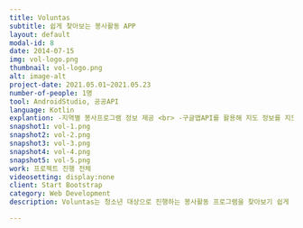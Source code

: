 ```yaml
---
title: Voluntas
subtitle: 쉽게 찾아보는 봉사활동 APP
layout: default
modal-id: 8
date: 2014-07-15
img: vol-logo.png
thumbnail: vol-logo.png
alt: image-alt
project-date: 2021.05.01~2021.05.23
number-of-people: 1명
tool: AndroidStudio, 공공API
language: Kotlin
explantion: -지역별 봉사프로그램 정보 제공 <br> -구글맵API를 활용해 지도 정보를 지도맵 형태로 제공
snapshot1: vol-1.png
snapshot2: vol-2.png
snapshot3: vol-3.png
snapshot4: vol-4.png
snapshot5: vol-5.png
work: 프로젝트 진행 전체
videosetting: display:none
client: Start Bootstrap
category: Web Development
description: Voluntas는 청소년 대상으로 진행하는 봉사활동 프로그램을 찾아보기 쉽게 지역별로 모아 제공하는 어플리케이션입니다. Voluntas의 데이터는 여성가족부에서 제공하는 공공API를 사용했습니다. 청소년들이 봉사활동을 어렵지 않게 접하며 다양한 경험을 할 수 있기를 기대합니다. 

---
```

